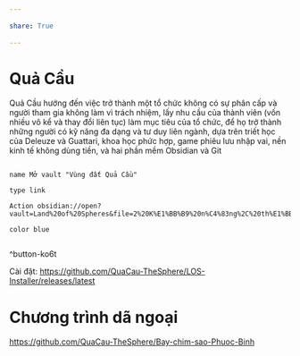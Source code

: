 ---  
share: True  
---  
# Quả Cầu   
Quả Cầu hướng đến việc trở thành một tổ chức không có sự phân cấp và người tham gia không làm vì trách nhiệm, lấy nhu cầu của thành viên (vốn nhiều vô kể và thay đổi liên tục) làm mục tiêu của tổ chức, để họ trở thành những người có kỹ năng đa dạng và tư duy liên ngành, dựa trên triết học của Deleuze và Guattari, khoa học phức hợp, game phiêu lưu nhập vai, nền kinh tế không dùng tiền, và hai phần mềm Obsidian và Git  
```button  
name Mở vault "Vùng đất Quả Cầu"  
type link  
Action obsidian://open?vault=Land%20of%20Spheres&file=2%20K%E1%BB%B9%20n%C4%83ng%2C%20th%E1%BB%AD%20th%C3%A1ch%2C%20m%E1%BB%A9c%20%C4%91%E1%BB%99%20th%C3%A0nh%20th%E1%BA%A1o%2F21%20Hi%E1%BB%83u%20Qu%E1%BA%A3%20C%E1%BA%A7u%2FK%E1%BB%B9%20n%C4%83ng%20nh%E1%BB%8F%20h%C6%A1n%2FS%E1%BB%AD%20d%E1%BB%A5ng%20d%E1%BB%AF%20li%E1%BB%87u%20c%E1%BB%A7a%20Qu%E1%BA%A3%20C%E1%BA%A7u%2F%C3%9D%20%C4%91%E1%BB%93%20thi%E1%BA%BFt%20k%E1%BA%BF%20th%C6%B0%20m%E1%BB%A5c  
color blue  
```  
^button-ko6t  
  
Cài đặt: https://github.com/QuaCau-TheSphere/LOS-Installer/releases/latest  
  
# Chương trình dã ngoại  
https://github.com/QuaCau-TheSphere/Bay-chim-sao-Phuoc-Binh  
